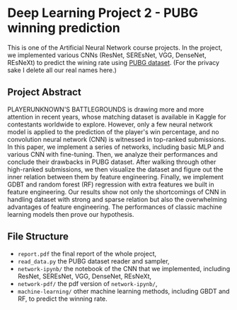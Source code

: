# Deep Learning Project 2 - PUBG winning prediction

This is one of the Artificial Neural Network course projects. In the project, we implemented various CNNs (ResNet, SEREsNet, VGG, DenseNet, REsNeXt) to predict the wining rate using [PUBG dataset](https://www.kaggle.com/c/pubg-finish-placement-prediction). (For the privacy sake I delete all our real names here.)

## Project Abstract

PLAYERUNKNOWN'S BATTLEGROUNDS is drawing more and more attention in recent years, whose matching dataset is available in Kaggle for contestants worldwide to explore.  However, only a few neural network model is applied to the prediction of the player's win percentage, and no convolution neural network (CNN) is witnessed in top-ranked submissions. In this paper, we implement a series of networks, including basic MLP and various CNN with fine-tuning. Then, we analyze their performances and conclude their drawbacks in PUBG dataset. After walking through other high-ranked submissions, we then visualize the dataset and figure out the inner relation between them by feature engineering. Finally, we implement GDBT and random forest (RF) regression with extra features we built in feature engineering. Our results show not only the shortcomings of CNN in handling dataset with strong and sparse relation but also the overwhelming advantages of feature engineering. The performances of classic machine learning models then prove our hypothesis.

## File Structure

- `report.pdf` the final report of the whole project,
- `read_data.py` the PUBG dataset reader and sampler,
- `network-ipynb/` the notebook of the CNN that we implemented, including ResNet, SEREsNet, VGG, DenseNet, REsNeXt,
- `network-pdf/` the pdf version of `network-ipynb/`,
- `machine-learning/` other machine learning methods, including GBDT and RF, to predict the winning rate.